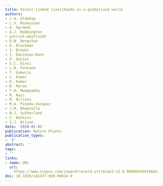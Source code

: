 ```yaml
---
title: Forest-linked livelihoods in a globalized world
authors:
- J.A. Oldekop
- L.V. Rasmussen
- A. Agrawal
- A.J. Bebbington
- patrick-meyfroidt
- D.N. Bengston
- A. Blackman
- S. Brooks
- I. Davidson-Hunt
- P. Davies
- S.C. Dinsi
- L.B. Fontana
- T. Gumucio
- C. Kumar
- K. Kumar
- D. Moran
- T.H. Mwampamba
- R. Nasi
- M. Nilsson
- M.A. Pinedo-Vasquez
- J.M. Rhemtulla
- W.J. Sutherland
- C. Watkins
- S.J. Wilson
date: '2020-01-01'
publication: Nature Plants
publication_types:
- '2'
abstract: ''
tags:
- ''
links:
- name: URL
  url: 
    https://www.scopus.com/inward/record.uri?eid=2-s2.0-85096934919&doi=10.1038%2fs41477-020-00814-9&partnerID=40&md5=d8723d7eac4556a532c1da7a0cb30df9
doi: 10.1038/s41477-020-00814-9
---
```

